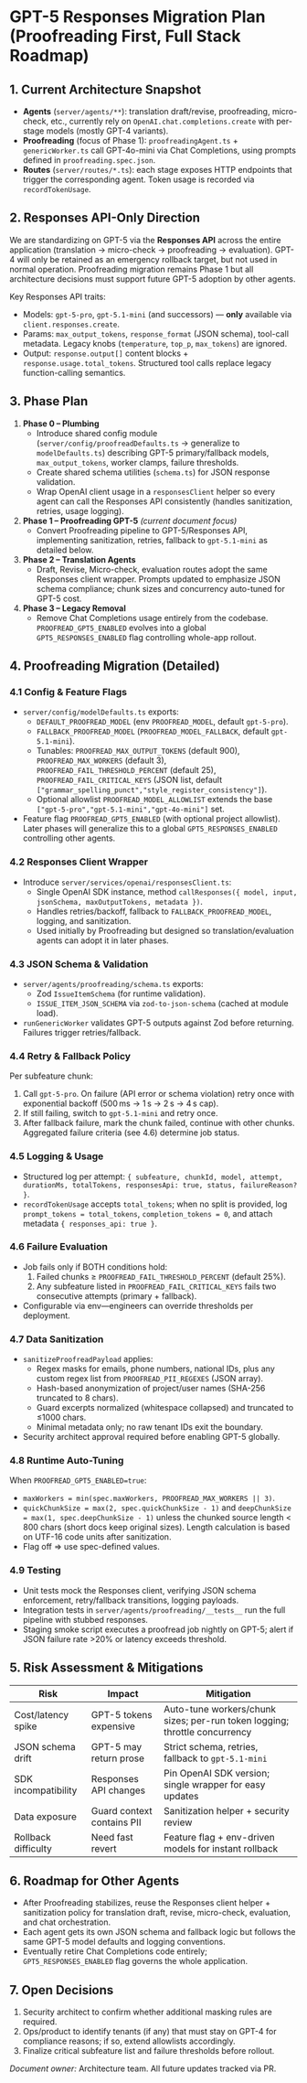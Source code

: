 # GPT-5 Responses Migration Plan (Proofreading First, Full Stack Roadmap)

## 1. Current Architecture Snapshot
- **Agents** (`server/agents/**`): translation draft/revise, proofreading, micro-check, etc., currently rely on `OpenAI.chat.completions.create` with per-stage models (mostly GPT-4 variants).
- **Proofreading** (focus of Phase 1): `proofreadingAgent.ts` + `genericWorker.ts` call GPT-4o-mini via Chat Completions, using prompts defined in `proofreading.spec.json`.
- **Routes** (`server/routes/*.ts`): each stage exposes HTTP endpoints that trigger the corresponding agent. Token usage is recorded via `recordTokenUsage`.

## 2. Responses API-Only Direction
We are standardizing on GPT-5 via the **Responses API** across the entire application (translation → micro-check → proofreading → evaluation). GPT-4 will only be retained as an emergency rollback target, but not used in normal operation. Proofreading migration remains Phase 1 but all architecture decisions must support future GPT-5 adoption by other agents.

Key Responses API traits:
- Models: `gpt-5-pro`, `gpt-5.1-mini` (and successors) — **only** available via `client.responses.create`.
- Params: `max_output_tokens`, `response_format` (JSON schema), tool-call metadata. Legacy knobs (`temperature`, `top_p`, `max_tokens`) are ignored.
- Output: `response.output[]` content blocks + `response.usage.total_tokens`. Structured tool calls replace legacy function-calling semantics.

## 3. Phase Plan
1. **Phase 0 – Plumbing**
   - Introduce shared config module (`server/config/proofreadDefaults.ts` → generalize to `modelDefaults.ts`) describing GPT-5 primary/fallback models, `max_output_tokens`, worker clamps, failure thresholds.
   - Create shared schema utilities (`schema.ts`) for JSON response validation.
   - Wrap OpenAI client usage in a `responsesClient` helper so every agent can call the Responses API consistently (handles sanitization, retries, usage logging).
2. **Phase 1 – Proofreading GPT-5** *(current document focus)*
   - Convert Proofreading pipeline to GPT-5/Responses API, implementing sanitization, retries, fallback to `gpt-5.1-mini` as detailed below.
3. **Phase 2 – Translation Agents**
   - Draft, Revise, Micro-check, evaluation routes adopt the same Responses client wrapper. Prompts updated to emphasize JSON schema compliance; chunk sizes and concurrency auto-tuned for GPT-5 cost.
4. **Phase 3 – Legacy Removal**
   - Remove Chat Completions usage entirely from the codebase. `PROOFREAD_GPT5_ENABLED` evolves into a global `GPT5_RESPONSES_ENABLED` flag controlling whole-app rollout.

## 4. Proofreading Migration (Detailed)
### 4.1 Config & Feature Flags
- `server/config/modelDefaults.ts` exports:
  - `DEFAULT_PROOFREAD_MODEL` (env `PROOFREAD_MODEL`, default `gpt-5-pro`).
  - `FALLBACK_PROOFREAD_MODEL` (`PROOFREAD_MODEL_FALLBACK`, default `gpt-5.1-mini`).
  - Tunables: `PROOFREAD_MAX_OUTPUT_TOKENS` (default 900), `PROOFREAD_MAX_WORKERS` (default 3), `PROOFREAD_FAIL_THRESHOLD_PERCENT` (default 25), `PROOFREAD_FAIL_CRITICAL_KEYS` (JSON list, default `["grammar_spelling_punct","style_register_consistency"]`).
  - Optional allowlist `PROOFREAD_MODEL_ALLOWLIST` extends the base `["gpt-5-pro","gpt-5.1-mini","gpt-4o-mini"]` set.
- Feature flag `PROOFREAD_GPT5_ENABLED` (with optional project allowlist). Later phases will generalize this to a global `GPT5_RESPONSES_ENABLED` controlling other agents.

### 4.2 Responses Client Wrapper
- Introduce `server/services/openai/responsesClient.ts`:
  - Single OpenAI SDK instance, method `callResponses({ model, input, jsonSchema, maxOutputTokens, metadata })`.
  - Handles retries/backoff, fallback to `FALLBACK_PROOFREAD_MODEL`, logging, and sanitization.
  - Used initially by Proofreading but designed so translation/evaluation agents can adopt it in later phases.

### 4.3 JSON Schema & Validation
- `server/agents/proofreading/schema.ts` exports:
  - Zod `IssueItemSchema` (for runtime validation).
  - `ISSUE_ITEM_JSON_SCHEMA` via `zod-to-json-schema` (cached at module load).
- `runGenericWorker` validates GPT-5 outputs against Zod before returning. Failures trigger retries/fallback.

### 4.4 Retry & Fallback Policy
Per subfeature chunk:
1. Call `gpt-5-pro`. On failure (API error or schema violation) retry once with exponential backoff (500 ms → 1 s → 2 s → 4 s cap).
2. If still failing, switch to `gpt-5.1-mini` and retry once.
3. After fallback failure, mark the chunk failed, continue with other chunks. Aggregated failure criteria (see 4.6) determine job status.

### 4.5 Logging & Usage
- Structured log per attempt: `{ subfeature, chunkId, model, attempt, durationMs, totalTokens, responsesApi: true, status, failureReason? }`.
- `recordTokenUsage` accepts `total_tokens`; when no split is provided, log `prompt_tokens = total_tokens`, `completion_tokens = 0`, and attach metadata `{ responses_api: true }`.

### 4.6 Failure Evaluation
- Job fails only if BOTH conditions hold:
  1. Failed chunks ≥ `PROOFREAD_FAIL_THRESHOLD_PERCENT` (default 25%).
  2. Any subfeature listed in `PROOFREAD_FAIL_CRITICAL_KEYS` fails two consecutive attempts (primary + fallback).
- Configurable via env—engineers can override thresholds per deployment.

### 4.7 Data Sanitization
- `sanitizeProofreadPayload` applies:
  - Regex masks for emails, phone numbers, national IDs, plus any custom regex list from `PROOFREAD_PII_REGEXES` (JSON array).
  - Hash-based anonymization of project/user names (SHA-256 truncated to 8 chars).
  - Guard excerpts normalized (whitespace collapsed) and truncated to ≤1000 chars.
  - Minimal metadata only; no raw tenant IDs exit the boundary.
- Security architect approval required before enabling GPT-5 globally.

### 4.8 Runtime Auto-Tuning
When `PROOFREAD_GPT5_ENABLED=true`:
- `maxWorkers = min(spec.maxWorkers, PROOFREAD_MAX_WORKERS || 3)`.
- `quickChunkSize = max(2, spec.quickChunkSize - 1)` and `deepChunkSize = max(1, spec.deepChunkSize - 1)` unless the chunked source length < 800 chars (short docs keep original sizes). Length calculation is based on UTF-16 code units after sanitization.
- Flag off ⇒ use spec-defined values.

### 4.9 Testing
- Unit tests mock the Responses client, verifying JSON schema enforcement, retry/fallback transitions, logging payloads.
- Integration tests in `server/agents/proofreading/__tests__` run the full pipeline with stubbed responses.
- Staging smoke script executes a proofread job nightly on GPT-5; alert if JSON failure rate >20% or latency exceeds threshold.

## 5. Risk Assessment & Mitigations
| Risk | Impact | Mitigation |
| --- | --- | --- |
| Cost/latency spike | GPT-5 tokens expensive | Auto-tune workers/chunk sizes; per-run token logging; throttle concurrency |
| JSON schema drift | GPT-5 may return prose | Strict schema, retries, fallback to `gpt-5.1-mini` |
| SDK incompatibility | Responses API changes | Pin OpenAI SDK version; single wrapper for easy updates |
| Data exposure | Guard context contains PII | Sanitization helper + security review |
| Rollback difficulty | Need fast revert | Feature flag + env-driven models for instant rollback |

## 6. Roadmap for Other Agents
- After Proofreading stabilizes, reuse the Responses client helper + sanitization policy for translation draft, revise, micro-check, evaluation, and chat orchestration.
- Each agent gets its own JSON schema and fallback logic but follows the same GPT-5 model defaults and logging conventions.
- Eventually retire Chat Completions code entirely; `GPT5_RESPONSES_ENABLED` flag governs the whole application.

## 7. Open Decisions
1. Security architect to confirm whether additional masking rules are required.
2. Ops/product to identify tenants (if any) that must stay on GPT-4 for compliance reasons; if so, extend allowlists accordingly.
3. Finalize critical subfeature list and failure thresholds before rollout.

*Document owner:* Architecture team. All future updates tracked via PR.
